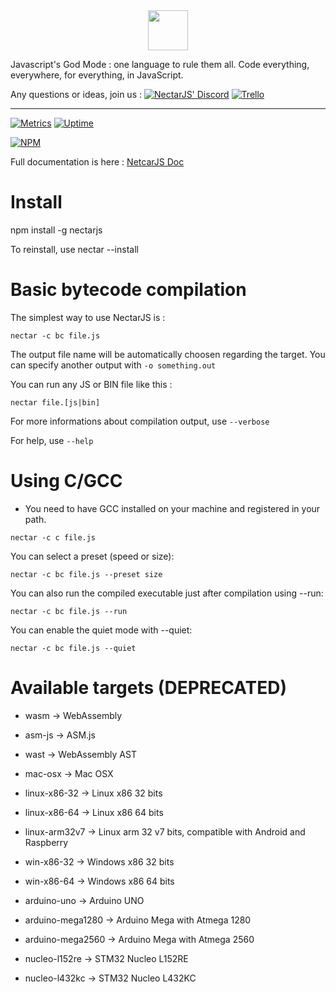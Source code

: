 <p align="center" style="margin:auto";>
  
<img height="64" src="https://i.imgur.com/oXRdycNl.png">

<br>

Javascript's God Mode : one language to rule them all. Code everything, everywhere, for everything, in JavaScript.

Any questions or ideas, join us : [![NectarJS' Discord](https://img.shields.io/badge/Discord-Join-brightgreen.svg)](https://discord.gg/cpe2UuN)   [![Trello](https://img.shields.io/badge/Trello-Join-brightgreen.svg)](https://trello.com/invite/b/6F4rvEj2/9d7677f9dc6b5bf2f5b33e45fc794182/nectarjs)

<hr></hr>

[![Metrics](https://img.shields.io/badge/Metrics-ON-green.svg)](https://app.databox.com/datawall/1584c72f8ba105f7c7435fbcdf0921c405b6bdf4b)
[![Uptime](https://img.shields.io/badge/dynamic/json.svg?label=API%20Uptime&url=https%3A%2F%2Fapi.uptimerobot.com%2FgetMonitors%3FapiKey%3Dm780802413-76e2ae897675f9ab020aa79f%26responseTimes%3D0%26logs%3D1%26format%3Djson%26noJsonCallback%3D1&query=%24.monitors.monitor%5B0%5D.alltimeuptimeratio&colorB=green&suffix=%25)](https://status.nectarjs.com)

[![NPM](https://nodei.co/npm/nectarjs.png?downloads=true&downloadRank=true&stars=true)](https://nodei.co/npm/nectarjs/)

Full documentation is here : [NetcarJS Doc](https://doc.nectarjs.com/)

</p>

# Install

npm install -g nectarjs

To reinstall, use nectar --install

# Basic bytecode compilation

The simplest way to use NectarJS is :

```
nectar -c bc file.js
```

The output file name will be automatically choosen regarding the target. You can specify another output with `-o something.out`

You can run any JS or BIN file like this :

```
nectar file.[js|bin]
```

For more informations about compilation output, use `--verbose`

For help, use `--help`

# Using C/GCC

* You need to have GCC installed on your machine and registered in your path.

```
nectar -c c file.js
```

You can select a preset (speed or size):

```
nectar -c bc file.js --preset size
```

You can also run the compiled executable just after compilation using --run:

```
nectar -c bc file.js --run
```

You can enable the quiet mode with --quiet:

```
nectar -c bc file.js --quiet
```

# Available targets (DEPRECATED)

* wasm -> WebAssembly

* asm-js -> ASM.js

* wast -> WebAssembly AST

* mac-osx -> Mac OSX

* linux-x86-32 -> Linux x86 32 bits

* linux-x86-64 -> Linux x86 64 bits

* linux-arm32v7 -> Linux arm 32 v7 bits, compatible with Android and Raspberry

* win-x86-32 -> Windows x86 32 bits

* win-x86-64 -> Windows x86 64 bits

* arduino-uno -> Arduino UNO

* arduino-mega1280 -> Arduino Mega with Atmega 1280

* arduino-mega2560 -> Arduino Mega with Atmega 2560

* nucleo-l152re -> STM32 Nucleo L152RE

* nucleo-l432kc -> STM32 Nucleo L432KC

